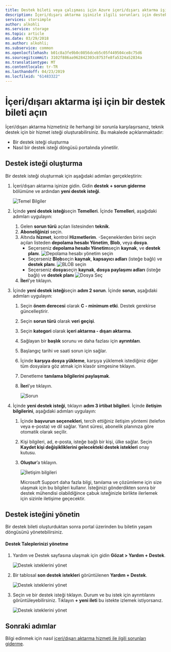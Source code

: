 ```yaml
---
title: Destek bileti veya çalışması için Azure içeri/dışarı aktarma işi oluşturma | Microsoft Docs
description: İçeri/dışarı aktarma işinizle ilgili sorunları için destek isteği günlüğe kaydetme hakkında bilgi edinin.
services: storsimple
author: alkohli
ms.service: storage
ms.topic: article
ms.date: 03/29/2018
ms.author: alkohli;
ms.subservice: common
ms.openlocfilehash: b01c8a3fe9b0c0856dceb5c05f449504ce8c75d6
ms.sourcegitcommit: 3102f886aa962842303c8753fe8fa5324a52834a
ms.translationtype: MT
ms.contentlocale: tr-TR
ms.lasthandoff: 04/23/2019
ms.locfileid: "61483322"
---
```

# <a name="open-a-support-ticket-for-an-importexport-job"></a>İçeri/dışarı aktarma işi için bir destek bileti açın

İçeri/dışarı aktarma hizmetiniz ile herhangi bir sorunla karşılaşırsanız, teknik destek için bir hizmet isteği oluşturabilirsiniz. Bu makalede açıklanmaktadır:

* Bir destek isteği oluşturma
* Nasıl bir destek isteği döngüsü portalında yönetilir.

## <a name="create-a-support-request"></a>Destek isteği oluşturma

Bir destek isteği oluşturmak için aşağıdaki adımları gerçekleştirin:

1. İçeri/dışarı aktarma işinize gidin. Gidin **destek + sorun giderme** bölümüne ve ardından **yeni destek isteği**.
     
    ![Temel Bilgiler](./media/storage-import-export-contact-microsoft-support/import-export-support1.png)
   
2. İçinde **yeni destek isteği**seçin **Temelleri**. İçinde **Temelleri**, aşağıdaki adımları uygulayın:
    
    1. Gelen **sorun türü** açılan listesinden **teknik**.
    2. **Aboneliğinizi** seçin.
    3. Altında **hizmet**, kontrol **Hizmetlerim**. -Seçeneklerden birini seçin açılan listeden **depolama hesabı Yönetim**, **Blob**, veya **dosya**. 
        - Seçerseniz **depolama hesabı Yönetim**seçin **kaynak**, ve **destek planı**.
            ![Depolama hesabı yönetim seçin](./media/storage-import-export-contact-microsoft-support/import-export-support3.png)
        - Seçerseniz **Blob**seçin **kaynak**, **kapsayıcı adları** (isteğe bağlı) ve **destek planı**.
            ![BLOB seçin](./media/storage-import-export-contact-microsoft-support/import-export-support2.png)
        - Seçerseniz **dosya**seçin **kaynak**, **dosya paylaşımı adları** (isteğe bağlı) ve **destek planı** ![Dosya Seç](./media/storage-import-export-contact-microsoft-support/import-export-support4.png)
    4. **İleri**’ye tıklayın.

3. İçinde **yeni destek isteği**seçin **adım 2 sorun**. İçinde **sorun**, aşağıdaki adımları uygulayın:
    
    1. Seçin **önem derecesi** olarak **C - minimum etki**. Destek gerekirse güncelleştirir.
    2. Seçin **sorun türü** olarak **veri geçişi**.
    3. Seçin **kategori** olarak **içeri aktarma - dışarı aktarma**.
    4. Sağlayan bir **başlık** sorunu ve daha fazlası için **ayrıntıları**.
    5. Başlangıç tarihi ve saati sorun için sağlar.
    6. İçinde **karşıya dosya yükleme**, karşıya yüklemek istediğiniz diğer tüm dosyalara göz atmak için klasör simgesine tıklayın.
    7. Denetleme **tanılama bilgilerini paylaşmak**.
    8. **İleri**’ye tıklayın.

       ![Sorun](./media/storage-import-export-contact-microsoft-support/import-export-support5.png)

4. İçinde **yeni destek isteği**, tıklayın **adım 3 irtibat bilgileri**. İçinde **iletişim bilgilerini**, aşağıdaki adımları uygulayın:

   1. İçinde **başvurun seçenekleri**, tercih ettiğiniz iletişim yöntemi (telefon veya e-posta) ve dil sağlar. Yanıt süresi, abonelik planınıza göre otomatik olarak seçilir.
   2. Kişi bilgileri, ad, e-posta, isteğe bağlı bir kişi, ülke sağlar. Seçin **Kaydet kişi değişikliklerini gelecekteki destek istekleri** onay kutusu.
   3. **Oluştur**’a tıklayın.
   
       ![İletişim bilgileri](./media/storage-import-export-contact-microsoft-support/import-export-support7.png)   

      Microsoft Support daha fazla bilgi, tanılama ve çözümleme için size ulaşmak için bu bilgileri kullanır.
      İsteğinizi gönderdikten sonra bir destek mühendisi olabildiğince çabuk isteğinizle birlikte ilerlemek için sizinle iletişime geçecektir.

## <a name="manage-a-support-request"></a>Destek isteğini yönetin

Bir destek bileti oluşturduktan sonra portal üzerinden bu biletin yaşam döngüsünü yönetebilirsiniz.

#### <a name="to-manage-your-support-requests"></a>Destek Taleplerinizi yönetme

1. Yardım ve Destek sayfasına ulaşmak için gidin **Gözat > Yardım + Destek**.

    ![Destek isteklerini yönet](./media/storage-import-export-contact-microsoft-support/manage-support-ticket2.png)   

2. Bir tablosal **son destek istekleri** görüntülenen **Yardım + Destek**.

    ![Destek isteklerini yönet](./media/storage-import-export-contact-microsoft-support/manage-support-ticket1.png) 

3. Seçin ve bir destek isteği tıklayın. Durum ve bu istek için ayrıntılarını görüntüleyebilirsiniz. Tıklayın **+ yeni ileti** bu istekte izlemek istiyorsanız.

    ![Destek isteklerini yönet](./media/storage-import-export-contact-microsoft-support/manage-support-ticket3.png) 


## <a name="next-steps"></a>Sonraki adımlar

Bilgi edinmek için nasıl [içeri/dışarı aktarma hizmeti ile ilgili sorunları giderme](storage-import-export-tool-troubleshooting-v1.md).
